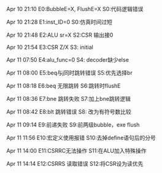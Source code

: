 Apr 10 21:10
E0:BubbleE=X, FlushE=X
S0:代码逻辑错误

Apr 10 21:28
E1:inst_ID=0
S0:仿真时间过短

Apr 10 21:48
E2:ALU sr=X
S2:CSR 输出接0

Apr 10 21:54
E3:CSR Z/X
S3: initial

Apr 11 07:50
E4:alu_func=0
S4: decoder缺少else

Apr 11 08:00
E5:beq与j同时跳转错误
S5:优先选择br

Apr 11 08:18
E6:beq 无限跳转
S6:跳转时flushE

Apr 11 08:36
E7:bne 跳转失败
S7:加上bne跳转逻辑

Apr 11 08:42
E8:blt 跳转错误
S8: 改为有符号数比较

Apr 11 09:14
E9:前递失败
S9:前两级bubble，exe flush

Apr 11 11:56
E10:宏定义使用报错
S10:去掉define语句后的分号

Apr 11 14:00
E11:CSRRC无法操作
S11:在ALU加入特殊操作

Apr 11 14:14
E12:CSRRS 读取错误
S12:将CSR设为读优先